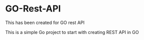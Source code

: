 # GO-Rest-API
This has been created for GO rest API


This is a simple Go project to start with creating REST API in GO
